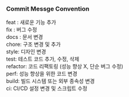 ### Commit Messge Convention  


feat : 새로운 기능 추가  
fix : 버그 수정  
docs : 문서 변경  
chore: 구조 변경 및 추가  
style: 디자인 변경  
test: 테스트 코드 추가, 수정, 삭제  
refactor: 코드 리팩토링 (성능 향상 X, 단순 버그 수정)  
perf: 성능 향상을 위한 코드 변경  
build: 빌드 시스템 또는 외부 종속성 변경  
ci: CI/CD 설정 변경 및 스크립트 수정  